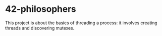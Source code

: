 # 42-philosophers
This project is about the basics of threading a process: it involves creating threads and discovering mutexes.
